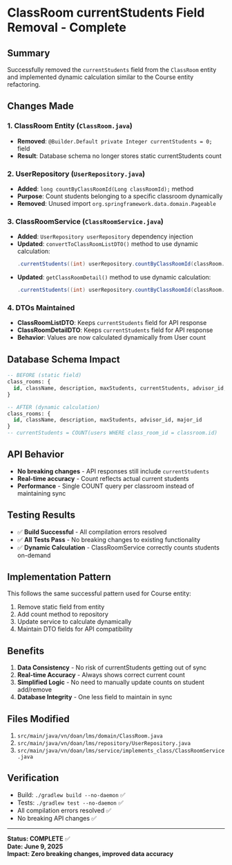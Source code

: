 # ClassRoom currentStudents Field Removal - Complete

## Summary
Successfully removed the `currentStudents` field from the `ClassRoom` entity and implemented dynamic calculation similar to the Course entity refactoring.

## Changes Made

### 1. ClassRoom Entity (`ClassRoom.java`)
- **Removed**: `@Builder.Default private Integer currentStudents = 0;` field
- **Result**: Database schema no longer stores static currentStudents count

### 2. UserRepository (`UserRepository.java`)
- **Added**: `long countByClassRoomId(Long classRoomId);` method
- **Purpose**: Count students belonging to a specific classroom dynamically
- **Removed**: Unused import `org.springframework.data.domain.Pageable`

### 3. ClassRoomService (`ClassRoomService.java`)
- **Added**: `UserRepository userRepository` dependency injection
- **Updated**: `convertToClassRoomListDTO()` method to use dynamic calculation:
  ```java
  .currentStudents((int) userRepository.countByClassRoomId(classRoom.getId()))
  ```
- **Updated**: `getClassRoomDetail()` method to use dynamic calculation:
  ```java
  .currentStudents((int) userRepository.countByClassRoomId(classRoom.getId()))
  ```

### 4. DTOs Maintained
- **ClassRoomListDTO**: Keeps `currentStudents` field for API response
- **ClassRoomDetailDTO**: Keeps `currentStudents` field for API response
- **Behavior**: Values are now calculated dynamically from User count

## Database Schema Impact
```sql
-- BEFORE (static field)
class_rooms: {
  id, className, description, maxStudents, currentStudents, advisor_id, major_id
}

-- AFTER (dynamic calculation)
class_rooms: {
  id, className, description, maxStudents, advisor_id, major_id
}
-- currentStudents = COUNT(users WHERE class_room_id = classroom.id)
```

## API Behavior
- **No breaking changes** - API responses still include `currentStudents`
- **Real-time accuracy** - Count reflects actual current students
- **Performance** - Single COUNT query per classroom instead of maintaining sync

## Testing Results
- ✅ **Build Successful** - All compilation errors resolved
- ✅ **All Tests Pass** - No breaking changes to existing functionality
- ✅ **Dynamic Calculation** - ClassRoomService correctly counts students on-demand

## Implementation Pattern
This follows the same successful pattern used for Course entity:
1. Remove static field from entity
2. Add count method to repository  
3. Update service to calculate dynamically
4. Maintain DTO fields for API compatibility

## Benefits
1. **Data Consistency** - No risk of currentStudents getting out of sync
2. **Real-time Accuracy** - Always shows correct current count
3. **Simplified Logic** - No need to manually update counts on student add/remove
4. **Database Integrity** - One less field to maintain in sync

## Files Modified
1. `src/main/java/vn/doan/lms/domain/ClassRoom.java`
2. `src/main/java/vn/doan/lms/repository/UserRepository.java`
3. `src/main/java/vn/doan/lms/service/implements_class/ClassRoomService.java`

## Verification
- Build: `./gradlew build --no-daemon` ✅
- Tests: `./gradlew test --no-daemon` ✅
- All compilation errors resolved ✅
- No breaking API changes ✅

---
**Status: COMPLETE** ✅  
**Date: June 9, 2025**  
**Impact: Zero breaking changes, improved data accuracy**
